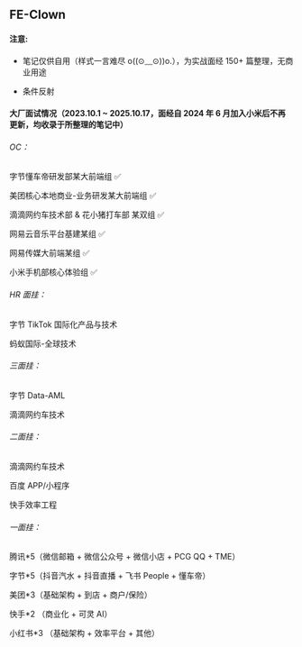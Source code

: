 ## FE-Clown

#### 注意:

- 笔记仅供自用（样式一言难尽 o((⊙﹏⊙))o.），为实战面经 150+ 篇整理，无商业用途

* 条件反射

#### 大厂面试情况（2023.10.1 ~ 2025.10.17，面经自 2024 年 6 月加入小米后不再更新，均收录于所整理的笔记中）

###### OC：

字节懂车帝研发部某大前端组 ✅

美团核心本地商业-业务研发某大前端组 ✅

滴滴网约车技术部 & 花小猪打车部 某双组 ✅

网易云音乐平台基建某组 ✅

网易传媒大前端某组 ✅

小米手机部核心体验组 ✅

###### HR 面挂：

字节 TikTok 国际化产品与技术

蚂蚁国际-全球技术

###### 三面挂：

字节 Data-AML

滴滴网约车技术

###### 二面挂：

滴滴网约车技术

百度 APP/小程序

快手效率工程

###### 一面挂：

腾讯\*5（微信邮箱 + 微信公众号 + 微信小店 + PCG QQ + TME）

字节\*5（抖音汽水 + 抖音直播 + 飞书 People + 懂车帝）

美团\*3（基础架构 + 到店 + 商户/保险）

快手\*2 （商业化 + 可灵 AI）

小红书\*3 （基础架构 + 效率平台 + 其他）
